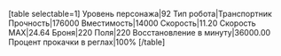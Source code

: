 [table selectable=1]
Уровень персонажа|92
Тип робота|Транспортник
Прочность|176000
Вместимость|14000
Скорость|11.20
Скорость MAX|24.64
Броня|220
Поля|220
Восстановление в минуту|36000.00
Процент прокачки в реглах|100%
[/table]
